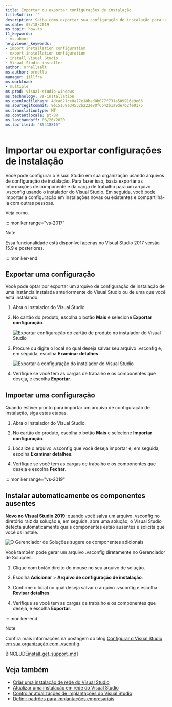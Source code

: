 ```yaml
---
title: Importar ou exportar configurações de instalação
titleSuffix: ''
description: Saiba como exportar sua configuração de instalação para um arquivo .vsconfig para compartilhar com outras pessoas e como importá-lo para clonar.
ms.date: 05/18/2019
ms.topic: how-to
f1_keywords:
- vs.about
helpviewer_keywords:
- import installation configuration
- export installation configuration
- install Visual Studio
- Visual Studio installer
author: ornellaalt
ms.author: ornella
manager: jillfra
ms.workload:
- multiple
ms.prod: visual-studio-windows
ms.technology: vs-installation
ms.openlocfilehash: 4dcad21ce0a77e18bed0b077f731a509916e9e63
ms.sourcegitcommit: 9e15138a34532b222e80f6b42b1a9de7b2fe0175
ms.translationtype: MT
ms.contentlocale: pt-BR
ms.lasthandoff: 06/26/2020
ms.locfileid: "85418815"
---
```

# <a name="import-or-export-installation-configurations"></a>Importar ou exportar configurações de instalação

Você pode configurar o Visual Studio em sua organização usando arquivos de configuração de instalação. Para fazer isso, basta exportar as informações de componente e da carga de trabalho para um arquivo .vsconfig usando o instalador do Visual Studio. Em seguida, você pode importar a configuração em instalações novas ou existentes e compartilhá-la com outras pessoas.

Veja como.

::: moniker range="vs-2017"

> [!NOTE]
> Essa funcionalidade está disponível apenas no Visual Studio 2017 versão 15.9 e posteriores.

::: moniker-end

## <a name="export-a-configuration"></a>Exportar uma configuração

Você pode optar por exportar um arquivo de configuração de instalação de uma instância instalada anteriormente do Visual Studio ou de uma que você está instalando.

1. Abra o Instalador do Visual Studio.

1. No cartão do produto, escolha o botão **Mais** e selecione **Exportar configuração**.

   ![Exportar configuração do cartão de produto no instalador do Visual Studio](../install/media/vs-2019/vs-installer-export-config.png)

1. Procure ou digite o local no qual deseja salvar seu arquivo .vsconfig e, em seguida, escolha **Examinar detalhes**.

   ![Exportar a configuração do instalador do Visual Studio](../install/media/vs-2019/export-configuration-confirmation.png)

1. Verifique se você tem as cargas de trabalho e os componentes que deseja, e escolha **Exportar**.

## <a name="import-a-configuration"></a>Importar uma configuração

Quando estiver pronto para importar um arquivo de configuração de instalação, siga estas etapas.

1. Abra o Instalador do Visual Studio.

1. No cartão do produto, escolha o botão **Mais** e selecione **Importar configuração**.

1. Localize o arquivo .vsconfig que você deseja importar e, em seguida, escolha **Examinar detalhes**.

1. Verifique se você tem as cargas de trabalho e os componentes que deseja e escolha **Fechar**.

::: moniker range="vs-2019"

## <a name="automatically-install-missing-components"></a>Instalar automaticamente os componentes ausentes

**Novo no Visual Studio 2019**: quando você salva um arquivo. vsconfig no diretório raiz da solução e, em seguida, abre uma solução, o Visual Studio detecta automaticamente quais componentes estão ausentes e solicita que você os instale.

![O Gerenciador de Soluções sugere os componentes adicionais](../install/media/vs-2019/solution-explorer-config-file.png)

Você também pode gerar um arquivo .vsconfig diretamente no Gerenciador de Soluções.

1. Clique com botão direito do mouse no seu arquivo de solução.

1. Escolha **Adicionar** > **Arquivo de configuração de instalação**.

1. Confirme o local no qual deseja salvar o arquivo .vsconfig e escolha **Revisar detalhes**.

1. Verifique se você tem as cargas de trabalho e os componentes que deseja, e escolha **Exportar**.

::: moniker-end

> [!NOTE]
> Confira mais informações na postagem do blog [Configurar o Visual Studio em sua organização com .vsconfig](https://devblogs.microsoft.com/setup/configure-visual-studio-across-your-organization-with-vsconfig/).

[!INCLUDE[install_get_support_md](includes/install_get_support_md.md)]

## <a name="see-also"></a>Veja também

* [Criar uma instalação de rede do Visual Studio](create-a-network-installation-of-visual-studio.md)
* [Atualizar uma instalação em rede do Visual Studio](update-a-network-installation-of-visual-studio.md)
* [Controlar atualizações de implantações do Visual Studio](controlling-updates-to-visual-studio-deployments.md)
* [Definir padrões para implantações empresariais](set-defaults-for-enterprise-deployments.md)
